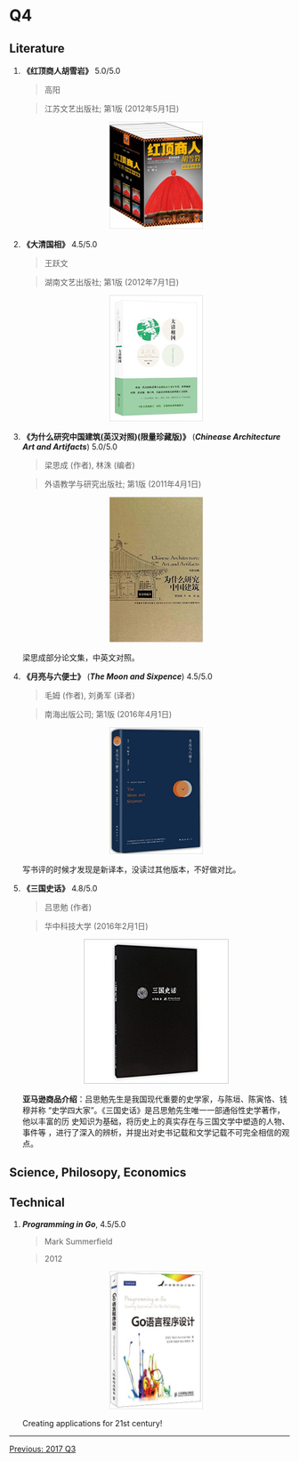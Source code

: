 # Q4

## Literature

1. **《红顶商人胡雪岩》**  5.0/5.0

    > 高阳

    > 江苏文艺出版社; 第1版 (2012年5月1日)

    <p align="center"><img src="images/hu_xueyan.jpg" width="35%" height="35%"></p>

1. **《大清国相》**  4.5/5.0

    > 王跃文

    > 湖南文艺出版社; 第1版 (2012年7月1日)

    <p align="center"><img src="images/da_qing_xiang_guo.jpg" width="35%" height="35%"></p>

1. **《为什么研究中国建筑(英汉对照)(限量珍藏版)》** (***Chinease Architecture Art and Artifacts***)  5.0/5.0

    > 梁思成 (作者), 林洙 (编者)

    > 外语教学与研究出版社; 第1版 (2011年4月1日)

    <p align="center"><img src="images/chinese_architecture_and_artifacts.jpg" width="35%" height="35%"></p>

    梁思成部分论文集，中英文对照。

1. **《月亮与六便士》** (***The Moon and Sixpence***) 4.5/5.0

    > 毛姆 (作者), 刘勇军 (译者)

    > 南海出版公司; 第1版 (2016年4月1日)

    <p align="center"><img src="images/moon_and_sixpence.jpg" width="35%" height="35%"></p>

    写书评的时候才发现是新译本，没读过其他版本，不好做对比。

1. **《三国史话》** 4.8/5.0

    > 吕思勉 (作者)

    > 华中科技大学 (2016年2月1日)

    <p align="center"><img src="images/three_kingdoms_lvsimian.jpg"></p>

    **亚马逊商品介绍**：吕思勉先生是我国现代重要的史学家，与陈垣、陈寅恪、钱穆并称
    “史学四大家”。《三国史话》是吕思勉先生唯一一部通俗性史学著作，他以丰富的历
    史知识为基础，将历史上的真实存在与三国文学中塑造的人物、事件等
    ，进行了深入的辨析，并提出对史书记载和文学记载不可完全相信的观点。


## Science, Philosopy, Economics

## Technical

1. ***Programming in Go***, 4.5/5.0

    > Mark Summerfield

    > 2012

    <p align="center"><img src="../2016/images/programming_in_go.jpg" width="35%" height="35%"></p>

    Creating applications for 21st century!

---------------------------------------------------
  [Previous: 2017 Q3](2017_Q3.md)
